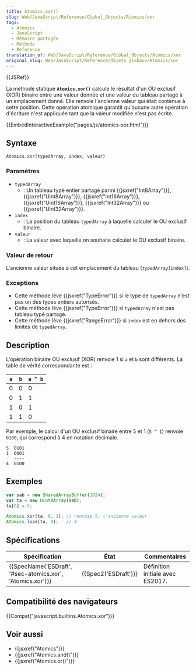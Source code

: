 ```yaml
---
title: Atomics.xor()
slug: Web/JavaScript/Reference/Global_Objects/Atomics/xor
tags:
  - Atomics
  - JavaScript
  - Mémoire partagée
  - Méthode
  - Reference
translation_of: Web/JavaScript/Reference/Global_Objects/Atomics/xor
original_slug: Web/JavaScript/Reference/Objets_globaux/Atomics/xor
---
```

{{JSRef}}

La méthode statique **`Atomics.xor()`** calcule le résultat d'un OU exclusif (XOR) binaire entre une valeur donnée et une valeur du tableau partagé à un emplacement donné. Elle renvoie l'ancienne valeur qui était contenue à cette position. Cette opération atomique garantit qu'aucune autre opération d'écriture n'est appliquée tant que la valeur modifiée n'est pas écrite.

{{EmbedInteractiveExample("pages/js/atomics-xor.html")}}

## Syntaxe

    Atomics.xor(typedArray, index, valeur)

### Paramètres

- `typedArray`
  - : Un tableau typé entier partagé parmi {{jsxref("Int8Array")}}, {{jsxref("Uint8Array")}}, {{jsxref("Int16Array")}}, {{jsxref("Uint16Array")}}, {{jsxref("Int32Array")}} ou {{jsxref("Uint32Array")}}.
- `index`
  - : La position du tableau `typedArray` à laquelle calculer le OU exclusif binaire.
- `valeur`
  - : La valeur avec laquelle on souhaite calculer le OU exclusif binaire.

### Valeur de retour

L'ancienne valeur située à cet emplacement du tableau (`typedArray[index]`).

### Exceptions

- Cette méthode lève {{jsxref("TypeError")}} si le type de `typedArray` n'est pas un des types entiers autorisés.
- Cette méthode lève {{jsxref("TypeError")}} si `typedArray` n'est pas tableau typé partagé.
- Cette méthode lève {{jsxref("RangeError")}} si `index` est en dehors des limites de `typedArray`.

## Description

L'opération binaire OU exclusif (XOR) renvoie 1 si `a` et `b` sont différents. La table de vérité correspondante est :

| `a` | `b` | `a ^ b` |
| --- | --- | ------- |
| 0   | 0   | 0       |
| 0   | 1   | 1       |
| 1   | 0   | 1       |
| 1   | 1   | 0       |

Par exemple, le calcul d'un OU exclusif binaire entre 5 et 1 (`5 ^ 1`) renvoie `0100`, qui correspond à 4 en notation décimale.

    5  0101
    1  0001
       ----
    4  0100

## Exemples

```js
var sab = new SharedArrayBuffer(1024);
var ta = new Uint8Array(sab);
ta[0] = 5;

Atomics.xor(ta, 0, 1); // renvoie 5, l'ancienne valeur
Atomics.load(ta, 0);   // 4
```

## Spécifications

| Spécification                                                                | État                         | Commentaires                     |
| ---------------------------------------------------------------------------- | ---------------------------- | -------------------------------- |
| {{SpecName('ESDraft', '#sec-atomics.xor', 'Atomics.xor')}} | {{Spec2('ESDraft')}} | Définition initiale avec ES2017. |

## Compatibilité des navigateurs

{{Compat("javascript.builtins.Atomics.xor")}}

## Voir aussi

- {{jsxref("Atomics")}}
- {{jsxref("Atomics.and()")}}
- {{jsxref("Atomics.or()")}}
